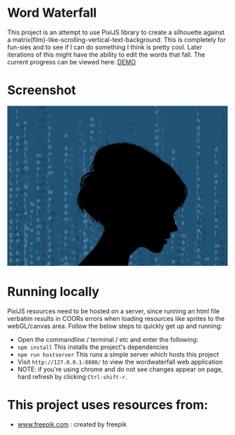 # Word Waterfall

This project is an attempt to use PixiJS library to create a silhouette against a matrix(film)-like-scrolling-vertical-text-background. This is completely for fun-sies and to see if I can do something I think is pretty cool. Later iterations of this might have the ability to edit the words that fall. The current progress can be viewed here: [DEMO](https://aml2732.github.io/wordWaterfall/)

# Screenshot

![screenshot of current wordwaterfall progress](./docs/Capture.JPG)

# Running locally

PixiJS resources need to be hosted on a server, since running an html file verbatim results in COORs errors when loading resources like sprites to the webGL/canvas area.  Follow the below steps to quickly get up and running:

* Open the commandline / terminal / etc and enter the following:
* `npm install` This installs the project's dependencies
* `npm run hostserver` This runs a simple server which hosts this project
* Visit `http://127.0.0.1:8080/` to view the wordwaterfall web application
* NOTE: if you're using chrome and do not see changes appear on page, hard refresh by clicking `Ctrl-shift-r`.


# This project uses resources from:
 - <a href="https://www.freepik.com/free-photos-vectors/girl">www.freepik.com :  created by freepik</a>
